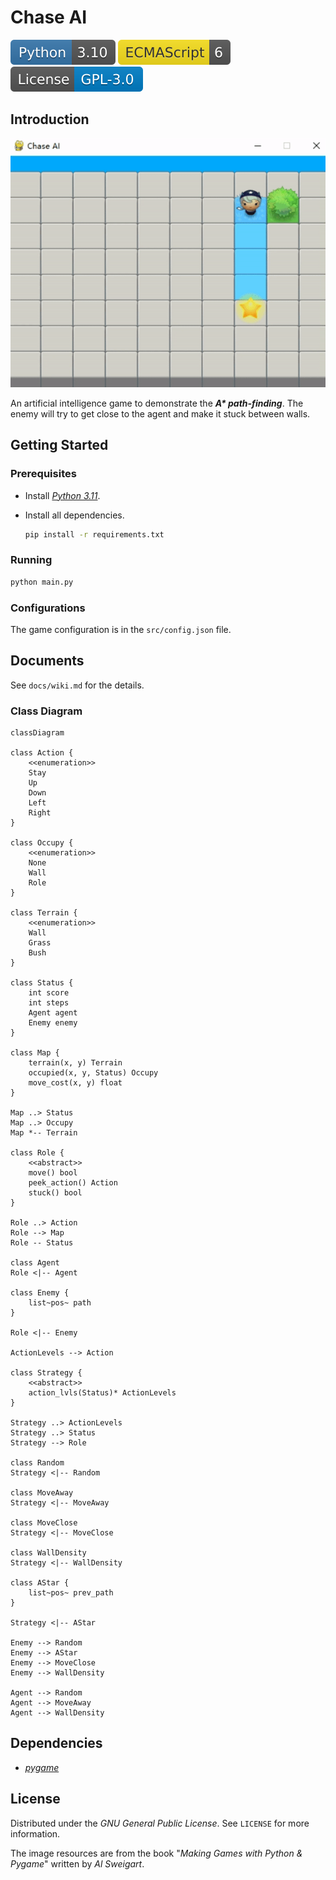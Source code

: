# Chase AI

[![Python](docs/badges/Python-3.10.svg)](https://www.python.org)
![ECMAScript](docs/badges/ECMAScript-6.svg)
[![License](docs/badges/License-GPL-3.0.svg)](https://www.gnu.org/licenses/gpl-3.0.html)

## Introduction

![Cover](Cover.gif)

An artificial intelligence game to demonstrate the ***A\* path-finding***. The enemy will try to get close to the agent and make it stuck between walls.

## Getting Started

### Prerequisites

- Install [*Python 3.11*](https://www.python.org).

- Install all dependencies.

  ```bash
  pip install -r requirements.txt
  ```

### Running

```bash
python main.py
```

### Configurations

The game configuration is in the `src/config.json` file.

## Documents

See `docs/wiki.md` for the details.

### Class Diagram

```mermaid
classDiagram

class Action {
    <<enumeration>>
    Stay
    Up
    Down
    Left
    Right
}

class Occupy {
    <<enumeration>>
    None
    Wall
    Role
}

class Terrain {
    <<enumeration>>
    Wall
    Grass
    Bush
}

class Status {
    int score
    int steps
    Agent agent
    Enemy enemy
}

class Map {
    terrain(x, y) Terrain
    occupied(x, y, Status) Occupy
    move_cost(x, y) float
}

Map ..> Status
Map ..> Occupy
Map *-- Terrain

class Role {
    <<abstract>>
    move() bool
    peek_action() Action
    stuck() bool
}

Role ..> Action
Role --> Map
Role -- Status

class Agent
Role <|-- Agent

class Enemy {
    list~pos~ path
}

Role <|-- Enemy

ActionLevels --> Action

class Strategy {
    <<abstract>>
    action_lvls(Status)* ActionLevels
}

Strategy ..> ActionLevels
Strategy ..> Status
Strategy --> Role

class Random
Strategy <|-- Random

class MoveAway
Strategy <|-- MoveAway

class MoveClose
Strategy <|-- MoveClose

class WallDensity
Strategy <|-- WallDensity

class AStar {
    list~pos~ prev_path
}

Strategy <|-- AStar

Enemy --> Random
Enemy --> AStar
Enemy --> MoveClose
Enemy --> WallDensity

Agent --> Random
Agent --> MoveAway
Agent --> WallDensity
```

## Dependencies

- [*pygame*](https://www.pygame.org)

## License

Distributed under the *GNU General Public License*. See `LICENSE` for more information.

The image resources are from the book "*Making Games with Python & Pygame*" written by *Al Sweigart*.
